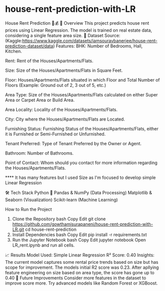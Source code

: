 # house-rent-prediction-with-LR
 House Rent Prediction 🏡💰
📌 Overview
This project predicts house rent prices using Linear Regression. The model is trained on real estate data, considering a single feature area size.
📂 Dataset
Source: (Kaggle:https://www.kaggle.com/datasets/iamsouravbanerjee/house-rent-prediction-dataset/data)
Features:
BHK: Number of Bedrooms, Hall, Kitchen.

Rent: Rent of the Houses/Apartments/Flats.

Size: Size of the Houses/Apartments/Flats in Square Feet.

Floor: Houses/Apartments/Flats situated in which Floor and Total Number of Floors (Example: Ground out of 2, 3 out of 5, etc.)

Area Type: Size of the Houses/Apartments/Flats calculated on either Super Area or Carpet Area or Build Area.

Area Locality: Locality of the Houses/Apartments/Flats.

City: City where the Houses/Apartments/Flats are Located.

Furnishing Status: Furnishing Status of the Houses/Apartments/Flats, either it is Furnished or Semi-Furnished or Unfurnished.

Tenant Preferred: Type of Tenant Preferred by the Owner or Agent.

Bathroom: Number of Bathrooms.

Point of Contact: Whom should you contact for more information regarding the Houses/Apartments/Flats.

**** It has many features but I used Size as I'm focused to develop simple Linear Regression

🛠️ Tech Stack
Python 🐍
Pandas & NumPy (Data Processing)
Matplotlib & Seaborn (Visualization)
Scikit-learn (Machine Learning)

How to Run the Project
1. Clone the Repository
bash
Copy
Edit
git clone https://github.com/gowthamisurapaneni/house-rent-prediction-with-LR.git
cd house-rent-prediction
2. Install Dependencies
bash
Copy
Edit
pip install -r requirements.txt
3. Run the Jupyter Notebook
bash
Copy
Edit
jupyter notebook
Open LR_rent.ipynb and run all cells.

📈 Results
Model Used: Simple Linear Regression
R² Score: 0.40
Insights: The current model captures some rental price trends based on size but has scope for improvement. The models initial R2 score was 0.23. After apllying feature engineering on size based on area type, the score has gone up to 0.40
📌 Future Improvements
Consider more features in the dataset to improve score more.
Try advanced models like Random Forest or XGBoost.


